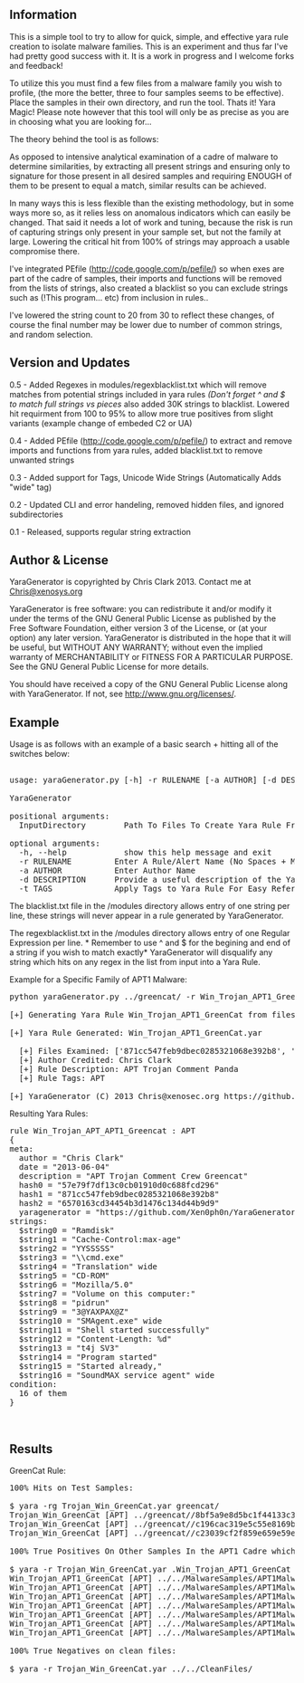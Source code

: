 ## Information
This is a simple tool to try to allow for quick, simple, and effective yara rule creation to isolate malware families. This is an experiment and thus far I've had pretty good success with it. It is a work in progress and I welcome forks and feedback!

To utilize this you must find a few files from a malware family you wish to profile, (the more the better, three to four samples seems to be effective). Place the samples in their own directory, and run the tool. Thats it! Yara Magic! Please note however that this tool will only be as precise as you are in choosing what you are looking for...

The theory behind the tool is as follows:


   As opposed to intensive analytical examination of a cadre of malware to determine similarities, by extracting all present strings and ensuring only to signature for those present in all desired samples and requiring ENOUGH of them to be present to equal a match, similar results can be achieved.

   In many ways this is less flexible than the existing methodology, but in some ways more so, as it relies less on anomalous indicators which can easily be changed. That said it needs a lot of work and tuning, because the risk is run of capturing strings only present in your sample set, but not the family at large. Lowering the critical hit from 100% of strings may approach a usable compromise there.

   I've integrated PEfile (http://code.google.com/p/pefile/) so when exes are part of the cadre of samples, their imports and functions will be removed from the lists of strings, also created a blacklist so you can exclude strings such as (!This program... etc) from inclusion in rules..

   I've lowered the string count to 20 from 30 to reflect these changes, of course the final number may be lower due to number of common strings, and random selection. 


## Version and Updates
0.5 - Added Regexes in modules/regexblacklist.txt which will remove matches from potential strings included in yara rules *(Don't forget ^ and $ to match full strings vs pieces* also added 30K strings to blacklist. Lowered hit requirment from 100 to 95% to allow more true positives from slight variants (example change of embeded C2 or UA)

0.4 - Added PEfile (http://code.google.com/p/pefile/) to extract and remove imports and functions from yara rules, added blacklist.txt to remove unwanted strings

0.3 - Added support for Tags, Unicode Wide Strings (Automatically Adds "wide" tag)

0.2 - Updated CLI and error handeling, removed hidden files, and ignored subdirectories

0.1 - Released, supports regular string extraction

## Author & License

YaraGenerator is copyrighted by Chris Clark 2013. Contact me at Chris@xenosys.org

YaraGenerator is free software: you can redistribute it and/or modify it under the terms of the GNU General Public License as published by the Free Software Foundation, either version 3 of the License, or (at your option) any later version.
YaraGenerator is distributed in the hope that it will be useful, but WITHOUT ANY WARRANTY; without even the implied warranty of MERCHANTABILITY or FITNESS FOR A PARTICULAR PURPOSE. See the GNU General Public License for more details.

You should have received a copy of the GNU General Public License along with YaraGenerator. If not, see http://www.gnu.org/licenses/.

## Example

Usage is as follows with an example of a basic search +  hitting all of
the switches below:
<pre>

usage: yaraGenerator.py [-h] -r RULENAME [-a AUTHOR] [-d DESCRIPTION] [-t TAGS] InputDirectory

YaraGenerator

positional arguments:
  InputDirectory        Path To Files To Create Yara Rule From

optional arguments:
  -h, --help            show this help message and exit
  -r RULENAME         Enter A Rule/Alert Name (No Spaces + Must Start with Letter)
  -a AUTHOR           Enter Author Name
  -d DESCRIPTION      Provide a useful description of the Yara Rule
  -t TAGS             Apply Tags to Yara Rule For Easy Reference (AlphaNumeric)
</pre>

The blacklist.txt file in the /modules directory allows entry of one string per line, these strings will never appear in a rule generated by YaraGenerator.

The regexblacklist.txt in the /modules directory allows entry of one Regular Expression per line. * Remember to use ^ and $ for the begining and end of a string if you wish to match exactly* YaraGenerator will disqualify any string which hits on any regex in the list from input into a Yara Rule.

Example for a Specific Family of APT1 Malware:

<pre>
python yaraGenerator.py ../greencat/ -r Win_Trojan_APT1_GreenCat -a "Chris Clark" -d "APT Trojan Comment Panda" -t "APT"

[+] Generating Yara Rule Win_Trojan_APT1_GreenCat from files located in: ../greencat/

[+] Yara Rule Generated: Win_Trojan_APT1_GreenCat.yar

  [+] Files Examined: ['871cc547feb9dbec0285321068e392b8', '6570163cd34454b3d1476c134d44b9d9', '57e79f7df13c0cb01910d0c688fcd296']
  [+] Author Credited: Chris Clark
  [+] Rule Description: APT Trojan Comment Panda
  [+] Rule Tags: APT

[+] YaraGenerator (C) 2013 Chris@xenosec.org https://github.com/Xen0ph0n/YaraGenerator
</pre>
Resulting Yara Rules:
<pre>
rule Win_Trojan_APT_APT1_Greencat : APT
{
meta:
  author = "Chris Clark"
  date = "2013-06-04"
  description = "APT Trojan Comment Crew Greencat"
  hash0 = "57e79f7df13c0cb01910d0c688fcd296"
  hash1 = "871cc547feb9dbec0285321068e392b8"
  hash2 = "6570163cd34454b3d1476c134d44b9d9"
  yaragenerator = "https://github.com/Xen0ph0n/YaraGenerator"
strings:
  $string0 = "Ramdisk"
  $string1 = "Cache-Control:max-age"
  $string2 = "YYSSSSS"
  $string3 = "\\cmd.exe"
  $string4 = "Translation" wide
  $string5 = "CD-ROM"
  $string6 = "Mozilla/5.0"
  $string7 = "Volume on this computer:"
  $string8 = "pidrun"
  $string9 = "3@YAXPAX@Z"
  $string10 = "SMAgent.exe" wide
  $string11 = "Shell started successfully"
  $string12 = "Content-Length: %d"
  $string13 = "t4j SV3"
  $string14 = "Program started"
  $string15 = "Started already,"
  $string16 = "SoundMAX service agent" wide
condition:
  16 of them
}


</pre>

## Results

GreenCat Rule:

<pre>
100% Hits on Test Samples:

$ yara -rg Trojan_Win_GreenCat.yar greencat/
Trojan_Win_GreenCat [APT] ../greencat//8bf5a9e8d5bc1f44133c3f118fe8ca1701d9665a72b3893f509367905feb0a00
Trojan_Win_GreenCat [APT] ../greencat//c196cac319e5c55e8169b6ed6930a10359b3db322abe8f00ed8cb83cf0888d3b
Trojan_Win_GreenCat [APT] ../greencat//c23039cf2f859e659e59ec362277321fbcdac680e6d9bc93fc03c8971333c25e

100% True Positives On Other Samples In the APT1 Cadre which were detected as Green Cat By Other Yara Rules:

$ yara -r Trojan_Win_GreenCat.yar .Win_Trojan_APT1_GreenCat [APT] ../../MalwareSamples/APT1Malware//1877a5d2f9c415109a8ac323f43be1dc10c546a72ab7207a96c6e6e71a132956
Win_Trojan_APT1_GreenCat [APT] ../../MalwareSamples/APT1Malware//20ed6218575155517f19d4ce46a9addbf49dcadb8f5d7bd93efdccfe1925c7d0
Win_Trojan_APT1_GreenCat [APT] ../../MalwareSamples/APT1Malware//4144820d9b31c4d3c54025a4368b32f727077c3ec253753360349a783846747f
Win_Trojan_APT1_GreenCat [APT] ../../MalwareSamples/APT1Malware//4487b345f63d20c6b91eec8ee86c307911b1f2c3e29f337aa96a4a238bf2e87c
Win_Trojan_APT1_GreenCat [APT] ../../MalwareSamples/APT1Malware//8bf5a9e8d5bc1f44133c3f118fe8ca1701d9665a72b3893f509367905feb0a00
Win_Trojan_APT1_GreenCat [APT] ../../MalwareSamples/APT1Malware//c196cac319e5c55e8169b6ed6930a10359b3db322abe8f00ed8cb83cf0888d3b
Win_Trojan_APT1_GreenCat [APT] ../../MalwareSamples/APT1Malware//c23039cf2f859e659e59ec362277321fbcdac680e6d9bc93fc03c8971333c25e
Win_Trojan_APT1_GreenCat [APT] ../../MalwareSamples/APT1Malware//f76dd93b10fc173eaf901ff1fb00ff8a9e1f31e3bd86e00ff773b244b54292c5

100% True Negatives on clean files:

$ yara -r Trojan_Win_GreenCat.yar ../../CleanFiles/

</pre>



